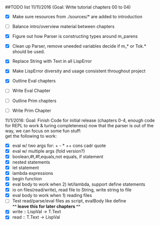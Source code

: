 ##TODO list
11/11/2016 (Goal: Write tutorial chapters 00 to 04)
- [x] Make sure resources from ./sources/* are added to introduction
- [ ] Balance intro/overview material between chapters
- [x] Figure out how Parser is constructing types around m_parens
- [x] Clean up Parser, remove uneeded variables decide if m_* or Tok.* should be used.
- [x] Replace String with Text in all LispError
- [x] Make LispError diversity and usage consistent throughout project
- [x] Outline Eval chapters
- [ ] Write Eval Chapter
- [ ] Outline Prim chapters
- [ ] Write Prim Chapter



11/1/2016: Goal: Finish Code for initial release (chapters 0-4, enough code for REPL to work & turing completeness)
now that the parser is out of the way, we can focus on some fun stuff:    
get the following to work:  
- [x] eval w/ two args for: + - * ++ cons cadr quote    
- [x] eval w/ multiple args (fold version?)     
- [x] boolean,#t,#f,equals,not equals, if statement    
- [x] nested statements    
- [x] let statement    
- [x] lambda expressions    
- [x] begin function    
- [x] eval body to work when 2) let/lambda, support define statements    
- [x] io on files(read/write), read file to String, write string to file    
- [x] eval body to work when 1) reading files
- [ ] Test read/parse/eval files as script, evalBody like define    
**^^ leave this for later chapters ^^**    
- [x] write :: LispVal -> T.Text     
- [x] read  ::            T.Text -> LispVal     
